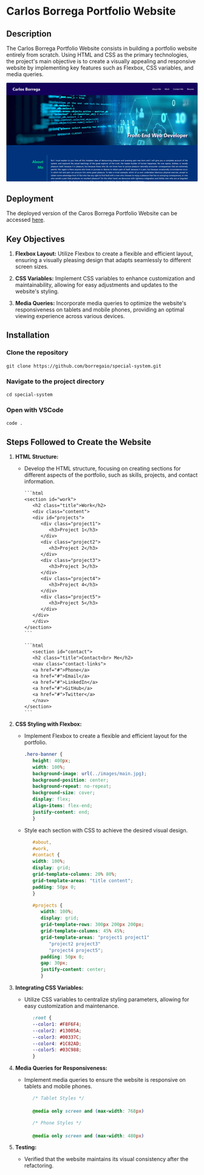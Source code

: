 # Carlos Borrega Portfolio Website

## Description 

The Carlos Borrega Portfolio Website consists in building a portfolio website entirely from scratch. Using HTML and CSS as the primary technologies, the project's main objective is to create a visually appealing and responsive website by implementing key features such as Flexbox, CSS variables, and media queries.

![Screenshot](./images/portfolio.png)


## Deployment

The deployed version of the Caros Borrega Portfolio Website can be accessed [here](https://borregaio.github.io/special-system/).


## Key Objectives

1. **Flexbox Layout:** Utilize Flexbox to create a flexible and efficient layout, ensuring a visually pleasing design that adapts seamlessly to different screen sizes.

2. **CSS Variables:** Implement CSS variables to enhance customization and maintainability, allowing for easy adjustments and updates to the website's styling.

3. **Media Queries:** Incorporate media queries to optimize the website's responsiveness on tablets and mobile phones, providing an optimal viewing experience across various devices.


## Installation

### Clone the repository
```console
git clone https://github.com/borregaio/special-system.git
```

### Navigate to the project directory
```console
cd special-system
```

### Open with VSCode
```console
code .
```

## Steps Followed to Create the Website

1. **HTML Structure:**
   - Develop the HTML structure, focusing on creating sections for different aspects of the portfolio, such as skills, projects, and contact information.
   
         ```html
         <section id="work">
            <h2 class="title">Work</h2>
            <div class="content">
            <div id="projects">
               <div class="project1">
                  <h3>Project 1</h3>
               </div>
               <div class="project2">
                  <h3>Project 2</h3>
               </div>
               <div class="project3">
                  <h3>Project 3</h3>
               </div>
               <div class="project4">
                  <h3>Project 4</h3>
               </div>
               <div class="project5">
                  <h3>Project 5</h3>
               </div>
            </div>
            </div>
         </section>
         ```

         ```html
            <section id="contact">
            <h2 class="title">Contact<br> Me</h2>
            <nav class="contact-links">
            <a href="#">Phone</a>
            <a href="#">Email</a>
            <a href="#">LinkedIn</a>
            <a href="#">GitHub</a>
            <a href="#">Twitter</a>
            </nav>
         </section>
         ```

2. **CSS Styling with Flexbox:**
   - Implement Flexbox to create a flexible and efficient layout for the portfolio.

      ```css
      .hero-banner {
         height: 400px;
         width: 100%;
         background-image: url(../images/main.jpg);
         background-position: center;
         background-repeat: no-repeat;
         background-size: cover;
         display: flex;
         align-items: flex-end;
         justify-content: end;
         }
      ```
   - Style each section with CSS to achieve the desired visual design.

      ```css
         #about,
         #work,
         #contact {
         width: 100%;
         display: grid;
         grid-template-columns: 20% 80%;
         grid-template-areas: "title content";
         padding: 50px 0;
         }
      ```
      ```css
         #projects {
            width: 100%;
            display: grid;
            grid-template-rows: 300px 200px 200px;
            grid-template-columns: 45% 45%;
            grid-template-areas: "project1 project1"
               "project2 project3"
               "project4 project5";
            padding: 50px 0;
            gap: 30px;
            justify-content: center;
            }
      ```

3. **Integrating CSS Variables:**
   - Utilize CSS variables to centralize styling parameters, allowing for easy customization and maintenance.

      ```css
         :root {
         --color1: #F8F6F4;
         --color2: #13005A;
         --color3: #00337C;
         --color4: #1C82AD;
         --color5: #03C988;
         }
      ```

4. **Media Queries for Responsiveness:**
   - Implement media queries to ensure the website is responsive on tablets and mobile phones.

      ```css
         /* Tablet Styles */

         @media only screen and (max-width: 768px)
      ```

      ```css
         /* Phone Styles */

         @media only screen and (max-width: 480px)
      ```

5. **Testing:**
   - Verified that the website maintains its visual consistency after the refactoring.